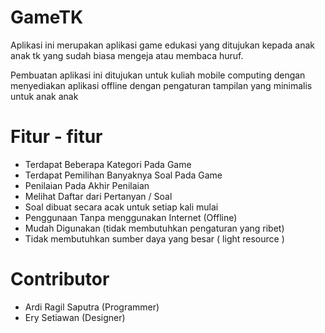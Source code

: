 # GameTK

Aplikasi ini merupakan aplikasi game edukasi yang ditujukan kepada anak anak tk yang sudah biasa mengeja atau membaca huruf.

Pembuatan aplikasi ini ditujukan untuk kuliah mobile computing dengan menyediakan aplikasi offline dengan pengaturan tampilan yang minimalis untuk anak anak

# Fitur - fitur

* Terdapat Beberapa Kategori Pada Game
* Terdapat Pemilihan Banyaknya Soal Pada Game
* Penilaian  Pada Akhir Penilaian
* Melihat Daftar dari Pertanyan / Soal
* Soal dibuat secara acak untuk setiap kali mulai
* Penggunaan Tanpa menggunakan Internet (Offline)
* Mudah Digunakan (tidak membutuhkan pengaturan yang ribet)
* Tidak membutuhkan sumber daya yang besar ( light resource )

# Contributor 
* Ardi Ragil Saputra (Programmer)
* Ery Setiawan (Designer)
